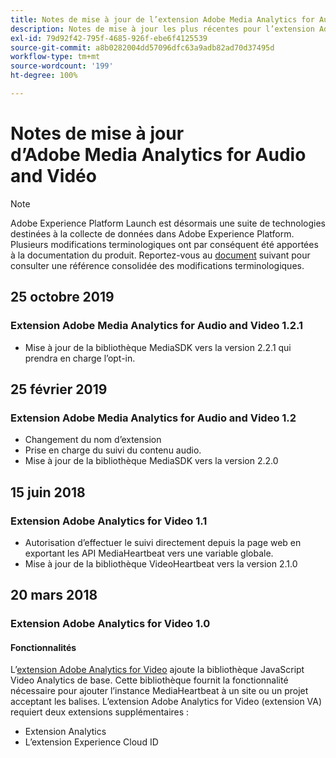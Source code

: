 ```yaml
---
title: Notes de mise à jour de l’extension Adobe Media Analytics for Audio and Video
description: Notes de mise à jour les plus récentes pour l’extension Adobe Media Analytics for Audio and Video dans Adobe Experience Platform.
exl-id: 79d92f42-795f-4685-926f-ebe6f4125539
source-git-commit: a8b0282004dd57096dfc63a9adb82ad70d37495d
workflow-type: tm+mt
source-wordcount: '199'
ht-degree: 100%

---
```


# Notes de mise à jour d’Adobe Media Analytics for Audio and Vidéo

>[!NOTE]
>
>Adobe Experience Platform Launch est désormais une suite de technologies destinées à la collecte de données dans Adobe Experience Platform. Plusieurs modifications terminologiques ont par conséquent été apportées à la documentation du produit. Reportez-vous au [document](../../../term-updates.md) suivant pour consulter une référence consolidée des modifications terminologiques.

## 25 octobre 2019

### Extension Adobe Media Analytics for Audio and Video 1.2.1

* Mise à jour de la bibliothèque MediaSDK vers la version 2.2.1 qui prendra en charge l’opt-in.

## 25 février 2019

### Extension Adobe Media Analytics for Audio and Video 1.2

* Changement du nom d’extension
* Prise en charge du suivi du contenu audio.
* Mise à jour de la bibliothèque MediaSDK vers la version 2.2.0

## 15 juin 2018

### Extension Adobe Analytics for Video 1.1

* Autorisation d’effectuer le suivi directement depuis la page web en exportant les API MediaHeartbeat vers une variable globale.
* Mise à jour de la bibliothèque VideoHeartbeat vers la version 2.1.0

## 20 mars 2018

### Extension Adobe Analytics for Video 1.0

#### **Fonctionnalités**

L’[extension Adobe Analytics for Video](../media-analytics/overview.md) ajoute la bibliothèque JavaScript Video Analytics de base. Cette bibliothèque fournit la fonctionnalité nécessaire pour ajouter l’instance MediaHeartbeat à un site ou un projet acceptant les balises. L’extension Adobe Analytics for Video (extension VA) requiert deux extensions supplémentaires :

* Extension Analytics
* L’extension Experience Cloud ID

